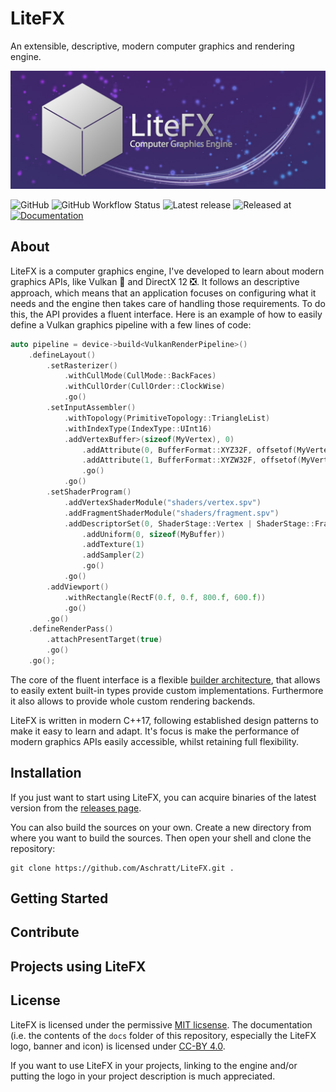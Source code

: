 # LiteFX

An extensible, descriptive, modern computer graphics and rendering engine.

<p align="center">
  <img src="/docs/img/banner_m.jpg">
</p>

![GitHub](https://img.shields.io/github/license/aschratt/litefx.svg) ![GitHub Workflow Status](https://img.shields.io/github/workflow/status/aschratt/litefx/release?label=Build) ![Latest release](https://img.shields.io/github/release/aschratt/litefx.svg) ![Released at](https://img.shields.io/github/release-date/aschratt/litefx.svg) [![Documentation](https://img.shields.io/badge/docs-gh--pages-70dcf4.svg)](https://litefx.github.io/docs/#/)

## About

LiteFX is a computer graphics engine, I've developed to learn about modern graphics APIs, like Vulkan 🌋 and DirectX 12 ❎. It follows an descriptive approach, which means that an application focuses on configuring what it needs and the engine then takes care of handling those requirements. To do this, the API provides a fluent interface. Here is an example of how to easily define a Vulkan graphics pipeline with a few lines of code:

```cxx
auto pipeline = device->build<VulkanRenderPipeline>()
    .defineLayout()
        .setRasterizer()
            .withCullMode(CullMode::BackFaces)
            .withCullOrder(CullOrder::ClockWise)
            .go()
        .setInputAssembler()
            .withTopology(PrimitiveTopology::TriangleList)
            .withIndexType(IndexType::UInt16)
            .addVertexBuffer>(sizeof(MyVertex), 0)
                .addAttribute(0, BufferFormat::XYZ32F, offsetof(MyVertex, Position))
                .addAttribute(1, BufferFormat::XYZW32F, offsetof(MyVertex, Color))
                .go()
            .go()
        .setShaderProgram()
            .addVertexShaderModule("shaders/vertex.spv")
            .addFragmentShaderModule("shaders/fragment.spv")
            .addDescriptorSet(0, ShaderStage::Vertex | ShaderStage::Fragment)
                .addUniform(0, sizeof(MyBuffer))
                .addTexture(1)
                .addSampler(2)
                .go()
            .go()
        .addViewport()
            .withRectangle(RectF(0.f, 0.f, 800.f, 600.f))
            .go()
        .go()
    .defineRenderPass()
        .attachPresentTarget(true)
        .go()
    .go();
```

The core of the fluent interface is a flexible [builder architecture](https://github.com/Aschratt/LiteFX/wiki/builder-guide), that allows to easily extent built-in types provide custom implementations. Furthermore it also allows to provide whole custom rendering backends.

LiteFX is written in modern C++17, following established design patterns to make it easy to learn and adapt. It's focus is make the performance of modern graphics APIs easily accessible, whilst retaining full flexibility.

## Installation

If you just want to start using LiteFX, you can acquire binaries of the latest version from the [releases page](./releases/).

You can also build the sources on your own. Create a new directory from where you want to build the sources. Then open your shell and clone the repository:

    git clone https://github.com/Aschratt/LiteFX.git .

<!-- TODO: CMake & Build -->

## Getting Started

<!-- TODO: Samples and Wiki tutorials -->

## Contribute

<!-- TODO: bug reports, suggestions, pull requests -->

## Projects using LiteFX

<!-- Currently none, lol -->

## License

LiteFX is licensed under the permissive [MIT licsense](./LICENSE). The documentation (i.e. the contents of the `docs` folder of this repository, especially the LiteFX logo, banner and icon) is licensed under [CC-BY 4.0](https://creativecommons.org/licenses/by/4.0/).

If you want to use LiteFX in your projects, linking to the engine and/or putting the logo in your project description is much appreciated.
